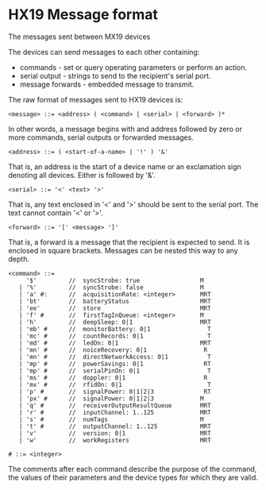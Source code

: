 # HX19 Message format

The messages sent between MX19 devices

The devices can send messages to each other containing:

  - commands - set or query operating parameters or perform an action.
  - serial output - strings to send to the recipient's serial port.
  - message forwards - embedded message to transmit.

The raw format of messages sent to HX19 devices is:

    <message> ::= <address> ( <command> | <serial> | <forward> )*

In other words, a message begins with and address followed by zero or more commands, serial outputs or forwarded messages.

    <address> ::= ( <start-of-a-name> | '!' ) '&'

That is, an address is the start of a device name or an exclamation sign denoting all devices. Either is followed by '&'.

    <serial> ::= '<' <text> '>'

That is, any text enclosed in '<' and '>' should be sent to the serial port. The text cannot contain '<' or '>'.

    <forward> ::= '[' <message> ']'

That is, a forward is a message that the recipient is expected to send. It is enclosed in square brackets. Messages can be nested this way to any depth.

    <command> ::=
         '$'         //  syncStrobe: true                 M
       | '%'         //  syncStrobe: false                M
       | 'a' #:      //  acquisitionRate: <integer>       MRT
       | 'bt'        //  batteryStatus                    MRT
       | 'ee'        //  store                            MRT
       | 'f' #       //  firstTagInQueue: <integer>       M
       | 'h'         //  deepSleep: 0|1                   MRT
       | 'mb' #      //  monitorBattery: 0|1                T
       | 'mc' #      //  countRecords: 0|1                  T
       | 'md' #      //  ledOn: 0|1                       MRT
       | 'mn' #      //  noiceRecovery: 0|1                R
       | 'mn' #      //  directNetworkAccess: 0|1           T
       | 'mp' #      //  powerSavings: 0|1                 RT
       | 'mp' #      //  serialPinOn: 0|1                   T
       | 'ms' #      //  doppler: 0|1                      R
       | 'mx' #      //  rfidOn: 0|1                        T
       | 'p' #       //  signalPower: 0|1|2|3              RT
       | 'px' #      //  signalPower: 0|1|2|3             M
       | 'q' #       //  receiverOutputResultQueue        MRT
       | 'r' #       //  inputChannel: 1..125             MRT
       | 's' #       //  numTags                          M
       | 't' #       //  outputChannel: 1..125            MRT
       | 'v'         //  version: 0|1                     MRT
       | 'w'         //  workRegisters                    MRT

    # ::= <integer>

The comments after each command describe the purpose of the command, the values of their parameters and the device types for which they are valid.
